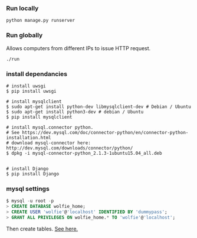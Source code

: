 ### Run locally
```
python manage.py runserver
```
### Run globally
Allows computers from different IPs to issue HTTP request.
```
./run
```


### install dependancies

``` shell
# install uwsgi
$ pip install uwsgi

# install mysqlclient
$ sudo apt-get install python-dev libmysqlclient-dev # Debian / Ubuntu
$ sudo apt-get install python3-dev # debian / Ubuntu
$ pip install mysqlclient

# install mysql.connector python. 
# See https://dev.mysql.com/doc/connector-python/en/connector-python-installation.html
# download mysql-connector here: http://dev.mysql.com/downloads/connector/python/
$ dpkg -i mysql-connector-python_2.1.3-1ubuntu15.04_all.deb


# install Django
$ pip install Django

```

### mysql settings
``` SQL
$ mysql -u root -p
> CREATE DATABASE wolfie_home;
> CREATE USER 'wolfie'@'localhost' IDENTIFIED BY 'dummypass';
> GRANT ALL PRIVILEGES ON wolfie_home.* TO 'wolfie'@'localhost';
```
Then create tables. [See here.](https://github.com/Wolfie-Home/Documents/blob/bumsik/Design%20Document/Design_Document.md#51-mysql)
